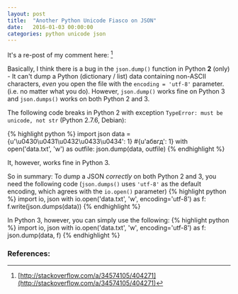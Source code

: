```yaml
---
layout: post
title:  "Another Python Unicode Fiasco on JSON"
date:   2016-01-03 00:00:00
categories: python unicode json
---
```


It's a re-post of my comment here: [^1]

Basically, I think there is a bug in the `json.dump()` function in Python **2** (only) - It can't dump a Python (dictionary / list) data containing non-ASCII characters, *even* you open the file with the `encoding = 'utf-8'` parameter. (i.e. no matter what you do). However, `json.dump()` works fine on Python 3 and `json.dumps()` works on both Python 2 and 3.

The following code breaks in Python 2 with exception `TypeError: must be unicode, not str` (Python 2.7.6, Debian):

{% highlight python %}
import json
data = {u'\u0430\u0431\u0432\u0433\u0434': 1} #{u'абвгд': 1}
with open('data.txt', 'w') as outfile:
    json.dump(data, outfile)
{% endhighlight %}

It, however, works fine in Python 3.

So in summary: To dump a JSON *correctly* on both Python 2 and 3, you need the following code (`json.dumps()` uses `'utf-8'` as the default encoding, which agrees with the `io.open()` parameter) 
{% highlight python %}
import io, json
with io.open('data.txt', 'w', encoding='utf-8') as f:
    f.write(json.dumps(data))
{% endhighlight %}

In Python 3, however, you can simply use the following:
{% highlight python %}
import io, json
with io.open('data.txt', 'w', encoding='utf-8') as f:
    json.dump(data, f)
{% endhighlight %}

### References:

[^1]: [http://stackoverflow.com/a/34574105/404271](http://stackoverflow.com/a/34574105/404271)